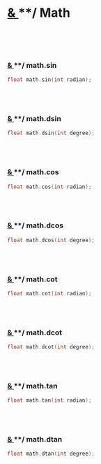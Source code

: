 # [ & ](#) **/ Math

<br>
<br>
<br>

### [ & ](#) **/ math.sin

```c
float math.sin(int radian);
```

<br>
<br>

### [ & ](#) **/ math.dsin

```c
float math.dsin(int degree);
```

<br>
<br>

### [ & ](#) **/ math.cos

```c
float math.cos(int radian);
```

<br>
<br>

### [ & ](#) **/ math.dcos

```c
float math.dcos(int degree);
```

<br>
<br>

### [ & ](#) **/ math.cot

```c
float math.cot(int radian);
```

<br>
<br>

### [ & ](#) **/ math.dcot

```c
float math.dcot(int degree);
```

<br>
<br>

### [ & ](#) **/ math.tan

```c
float math.tan(int radian);
```

<br>
<br>

### [ & ](#) **/ math.dtan

```c
float math.dtan(int degree);
```

<br>
<br>
